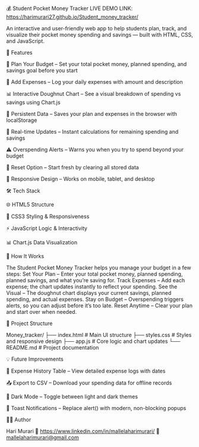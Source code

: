 💰 Student Pocket Money Tracker
LIVE DEMO LINK: https://harimurari27.github.io/Student_money_tracker/

An interactive and user-friendly web app to help students plan, track, and visualize their pocket money spending and savings — built with HTML, CSS, and JavaScript.

🚀 Features

📝 Plan Your Budget – Set your total pocket money, planned spending, and savings goal before you start

💸 Add Expenses – Log your daily expenses with amount and description

📊 Interactive Doughnut Chart – See a visual breakdown of spending vs savings using Chart.js

💾 Persistent Data – Saves your plan and expenses in the browser with localStorage

🔄 Real-time Updates – Instant calculations for remaining spending and savings

⚠️ Overspending Alerts – Warns you when you try to spend beyond your budget

🧹 Reset Option – Start fresh by clearing all stored data

📱 Responsive Design – Works on mobile, tablet, and desktop

🛠 Tech Stack


🌐 HTML5	Structure

🎨 CSS3	Styling & Responsiveness

⚡ JavaScript	Logic & Interactivity

📊 Chart.js	Data Visualization

📖 How It Works

The Student Pocket Money Tracker helps you manage your budget in a few steps:
Set Your Plan – Enter your total pocket money, planned spending, planned savings, and what you’re saving for.
Track Expenses – Add each expense; the chart updates instantly to reflect your spending.
See the Visual – The doughnut chart displays your current savings, planned spending, and actual expenses.
Stay on Budget – Overspending triggers alerts, so you can adjust before it’s too late.
Reset Anytime – Clear your plan and start over when needed.

📂 Project Structure


Money_tracker/
├── index.html    # Main UI structure
├── styles.css    # Styles and responsive design
├── app.js        # Core logic and chart updates
└── README.md     # Project documentation

💡 Future Improvements

📜 Expense History Table – View detailed expense logs with dates

📤 Export to CSV – Download your spending data for offline records

🌙 Dark Mode – Toggle between light and dark themes

🔔 Toast Notifications – Replace alert() with modern, non-blocking popups

🧑‍💻 Author

Hari Murari
🔗 https://www.linkedin.com/in/mallelaharimurari/
📧 mallelaharimurari@gmail.com
